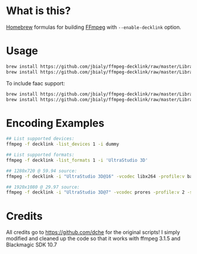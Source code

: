 
# What is this?

[Homebrew](http://brew.sh) formulas for building [FFmpeg](https://www.ffmpeg.org) with `--enable-decklink` option.

# Usage

```bash
brew install https://github.com/jbialy/ffmpeg-decklink/raw/master/Library/Formula/decklink.rb
brew install https://github.com/jbialy/ffmpeg-decklink/raw/master/Library/Formula/ffmpeg.rb --with-decklink
```

To include faac support:

```bash
brew install https://github.com/jbialy/ffmpeg-decklink/raw/master/Library/Formula/decklink.rb
brew install https://github.com/jbialy/ffmpeg-decklink/raw/master/Library/Formula/ffmpeg.rb --with-decklink --with-faac
```

# Encoding Examples

```bash
## List supported devices:
ffmpeg -f decklink -list_devices 1 -i dummy
```

```bash
## List supported formats:
ffmpeg -f decklink -list_formats 1 -i 'UltraStudio 3D'
```

```bash
## 1280x720 @ 59.94 source:
ffmpeg -f decklink -i "UltraStudio 3D@16" -vcodec libx264 -profile:v baseline -b:v 2500k -acodec libfaac -b:a 128k -pix_fmt yuv420p output.mp4
```

```bash
## 1920x1080 @ 29.97 source:
ffmpeg -f decklink -i "UltraStudio 3D@7" -vcodec prores -profile:v 2 -s 1280x720 -r 30000/1001 -acodec copy output.mov
```

# Credits

All credits go to https://github.com/dche for the original scripts! I simply modified and cleaned up the code so that it works with ffmpeg 3.1.5 and Blackmagic SDK 10.7
